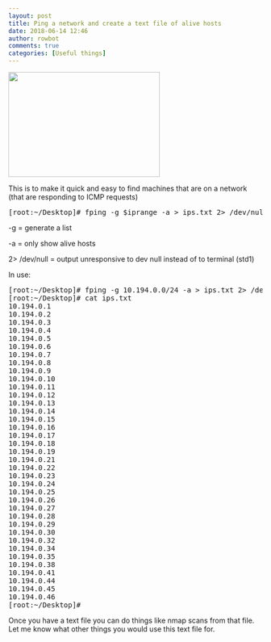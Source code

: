 ```yaml
---
layout: post
title: Ping a network and create a text file of alive hosts
date: 2018-06-14 12:46
author: rowbot
comments: true
categories: [Useful things]
---
```

<img class="size-medium wp-image-264 aligncenter" src="http://offsecnewbie.com/wp-content/uploads/2018/06/thought-2123970_960_720-300x208.jpg" alt="" width="300" height="208" />

This is to make it quick and easy to find machines that are on a network (that are responding to ICMP requests)
<pre>[root:~/Desktop]# fping -g $iprange -a &gt; ips.txt 2&gt; /dev/null</pre>
-g = generate a list

-a = only show alive hosts

2&gt; /dev/null = output unresponsive to dev null instead of to terminal (std1)

In use:
<pre>[root:~/Desktop]# fping -g 10.194.0.0/24 -a &gt; ips.txt 2&gt; /dev/null
[root:~/Desktop]# cat ips.txt 
10.194.0.1
10.194.0.2
10.194.0.3
10.194.0.4
10.194.0.5
10.194.0.6
10.194.0.7
10.194.0.8
10.194.0.9
10.194.0.10
10.194.0.11
10.194.0.12
10.194.0.13
10.194.0.14
10.194.0.15
10.194.0.16
10.194.0.17
10.194.0.18
10.194.0.19
10.194.0.21
10.194.0.22
10.194.0.23
10.194.0.24
10.194.0.25
10.194.0.26
10.194.0.27
10.194.0.28
10.194.0.29
10.194.0.30
10.194.0.32
10.194.0.34
10.194.0.35
10.194.0.38
10.194.0.41
10.194.0.44
10.194.0.45
10.194.0.46
[root:~/Desktop]#</pre>
Once you have a text file you can do things like nmap scans from that file. Let me know what other things you would use this text file for.
